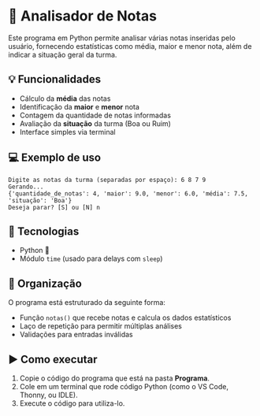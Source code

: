 
# 📝 Analisador de Notas

Este programa em Python permite analisar várias notas inseridas pelo usuário, fornecendo estatísticas como média, maior e menor nota, além de indicar a situação geral da turma.

## 💡 Funcionalidades

- Cálculo da **média** das notas
- Identificação da **maior** e **menor** nota
- Contagem da quantidade de notas informadas
- Avaliação da **situação** da turma (Boa ou Ruim)
- Interface simples via terminal

## 💻 Exemplo de uso

```
Digite as notas da turma (separadas por espaço): 6 8 7 9
Gerando...
{'quantidade_de_notas': 4, 'maior': 9.0, 'menor': 6.0, 'média': 7.5, 'situação': 'Boa'}
Deseja parar? [S] ou [N] n
```

## 🚀 Tecnologias

- Python 🐍
- Módulo `time` (usado para delays com `sleep`)

## 📁 Organização

O programa está estruturado da seguinte forma:

- Função `notas()` que recebe notas e calcula os dados estatísticos
- Laço de repetição para permitir múltiplas análises
- Validações para entradas inválidas

## ▶️ Como executar

1. Copie o código do programa que está na pasta **Programa**.
2. Cole em um terminal que rode código Python (como o VS Code, Thonny, ou IDLE).
3. Execute o código para utiliza-lo.
